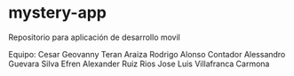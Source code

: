 # mystery-app
Repositorio para aplicación de desarrollo movil

Equipo:
Cesar Geovanny Teran Araiza
Rodrigo Alonso Contador
Alessandro Guevara Silva
Efren Alexander Ruiz Rios
Jose Luis Villafranca Carmona
